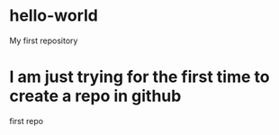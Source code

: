 # hello-world
My first repository
# I am just trying for the first time to create a repo in github
first repo

